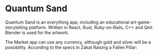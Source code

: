 # Quantum Sand

Quantum Sand is an everything app, including an educational art-game-storytelling platform. Written in React, Rust, Ruby-on-Rails, C++ and Qml. Blender is used for the artwork.

The Market app can use any currency, although gold and silver will be a possibility. According to the specs in Zakat Raising a Fallen Pillar:

